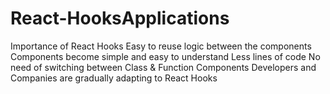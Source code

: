 # React-HooksApplications
 Importance of React Hooks Easy to reuse logic between the components Components become simple and easy to understand Less lines of code No need of switching between Class &amp; Function Components Developers and Companies are gradually adapting to React Hooks
